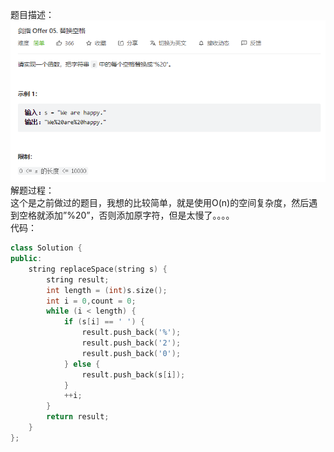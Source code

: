 题目描述：  
![image](/basical/string/image/image7.png)   
解题过程：  
这个是之前做过的题目，我想的比较简单，就是使用O(n)的空间复杂度，然后遇到空格就添加”%20”，否则添加原字符，但是太慢了。。。。  
代码：  
```cpp
class Solution {
public:
    string replaceSpace(string s) {
        string result;
        int length = (int)s.size();
        int i = 0,count = 0;
        while (i < length) {
            if (s[i] == ' ') {
                result.push_back('%');
                result.push_back('2');
                result.push_back('0');
            } else {
                result.push_back(s[i]);
            }
            ++i;
        }
        return result;
    }
};
```